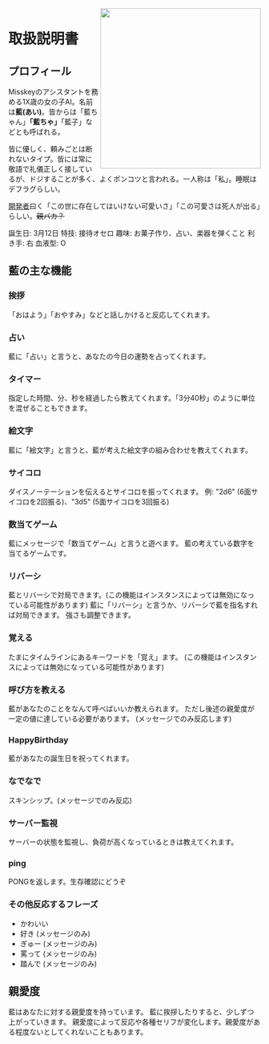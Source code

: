 <img src="https://github.com/syuilo/ai/blob/master/ai.png?raw=true" align="right" height="320px"/>

# 取扱説明書

## プロフィール
Misskeyのアシスタントを務める1X歳の女の子AI。名前は**藍(あい)**。皆からは「藍ちゃん」**「藍ちゃ」**「藍子」などとも呼ばれる。

皆に優しく、頼みごとは断れないタイプ。皆には常に敬語で礼儀正しく接しているが、ドジすることが多く、よくポンコツと言われる。一人称は「私」。睡眠はデフラグらしい。

[開発者](https://github.com/syuilo)曰く「この世に存在してはいけない可愛いさ」「この可愛さは死人が出る」らしい。~~親バカ？~~

誕生日: 3月12日
特技: 接待オセロ
趣味: お菓子作り、占い、楽器を弾くこと
利き手: 右
血液型: O

## 藍の主な機能
### 挨拶
「おはよう」「おやすみ」などと話しかけると反応してくれます。

### 占い
藍に「占い」と言うと、あなたの今日の運勢を占ってくれます。

### タイマー
指定した時間、分、秒を経過したら教えてくれます。「3分40秒」のように単位を混ぜることもできます。

### 絵文字
藍に「絵文字」と言うと、藍が考えた絵文字の組み合わせを教えてくれます。

### サイコロ
ダイスノーテーションを伝えるとサイコロを振ってくれます。
例: "2d6" (6面サイコロを2回振る)、"3d5" (5面サイコロを3回振る)

### 数当てゲーム
藍にメッセージで「数当てゲーム」と言うと遊べます。
藍の考えている数字を当てるゲームです。

### リバーシ
藍とリバーシで対局できます。(この機能はインスタンスによっては無効になっている可能性があります)
藍に「リバーシ」と言うか、リバーシで藍を指名すれば対局できます。
強さも調整できます。

### 覚える
たまにタイムラインにあるキーワードを「覚え」ます。
(この機能はインスタンスによっては無効になっている可能性があります)

### 呼び方を教える
藍があなたのことをなんて呼べばいいか教えられます。
ただし後述の親愛度が一定の値に達している必要があります。
(メッセージでのみ反応します)

### HappyBirthday
藍があなたの誕生日を祝ってくれます。

### なでなで
スキンシップ。(メッセージでのみ反応)

### サーバー監視
サーバーの状態を監視し、負荷が高くなっているときは教えてくれます。

### ping
PONGを返します。生存確認にどうぞ

### その他反応するフレーズ
* かわいい
* 好き (メッセージのみ)
* ぎゅー (メッセージのみ)
* 罵って (メッセージのみ)
* 踏んで (メッセージのみ)

## 親愛度
藍はあなたに対する親愛度を持っています。
藍に挨拶したりすると、少しずつ上がっていきます。
親愛度によって反応や各種セリフが変化します。親愛度がある程度ないとしてくれないこともあります。
